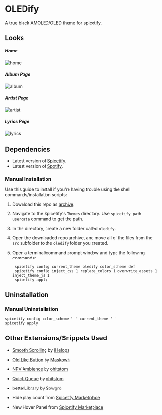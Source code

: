 
# OLEDify

A true black AMOLED/OLED theme for spicetify.

## Looks

##### Home
![home](https://github.com/thefoodiee/oledify/blob/main/images/home.png?raw=true)

##### Album Page
![album](https://github.com/thefoodiee/oledify/blob/main/images/album_page.png?raw=true)

##### Artist Page
![artist](https://github.com/thefoodiee/oledify/blob/main/images/artist_page.png?raw=true)

##### Lyrics Page
![lyrics](https://github.com/thefoodiee/oledify/blob/main/images/lyrics_page.png?raw=true)

## Dependencies

- Latest version of [Spicetify](https://github.com/spicetify/spicetify-cli).
- Latest version of [Spotify](https://www.spotify.com/download).

### Manual Installation

Use this guide to install if you're having trouble using the shell commands/installation scripts:

1. Download this repo as [archive](https://github.com/thefoodiee/oledify/archive/refs/heads/main.zip).
2. Navigate to the Spicetify's `Themes` directory. Use `spicetify path userdata` command to get the path.
3. In the directory, create a new folder called `oledify`.
4. Open the downloaded repo archive, and move all of the files from the `src` subfolder to the `oledify` folder you created.
5. Open a terminal/command prompt window and type the following commands:

   ```shell
    spicetify config current_theme oledify color_scheme def
    spicetify config inject_css 1 replace_colors 1 overwrite_assets 1 inject_theme_js 1
    spicetify apply
    ```

## Uninstallation

### Manual Uninstallation

```shell
spicetify config color_scheme ' ' current_theme ' '
spicetify apply
```


## Other Extensions/Snippets Used

- [Smooth Scrolling](https://github.com/iHelops/smooth-scrolling) by [iHelops](https://github.com/iHelops)

- [Old Like Button](https://github.com/Maskowh/spicetify-old-like-button-extension) by [Maskowh](https://github.com/Maskowh)

- [NPV Ambience](https://github.com/ohitstom/spicetify-extensions/tree/main/npvAmbience) by [ohitstom](https://github.com/ohitstom)

- [Quick Queue](https://github.com/ohitstom/spicetify-extensions/tree/main/quickQueue) by [ohitstom](https://github.com/ohitstom)

- [betterLibrary](https://github.com/Sowgro/betterLibrary) by [Sowgro](https://github.com/Sowgro)

- Hide play count from [Spicetify Marketplace](https://github.com/spicetify/marketplace)
- New Hover Panel from [Spicetify Marketplace](https://github.com/spicetify/marketplace)

